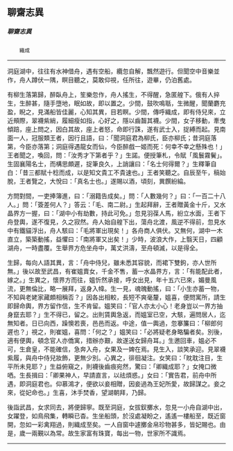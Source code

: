 

## 聊齋志異

##### 聊齋志異
　　`織成`

* * *

洞庭湖中，往往有水神借舟，遇有空船，纜忽自解，飄然遊行。但聞空中音樂並作，舟人蹲伏一隅，瞑目聽之，莫敢仰視，任所往，遊畢，仍泊舊處。

有柳生落第歸，醉臥舟上，笙樂忽作，舟人搖生，不得醒，急匿艎下。俄有人捽生，生醉甚，隨手墮地，眠如故，即以置之。少間，鼓吹鳴聒，生微醒，聞蘭麝充盈，睨之，見滿船皆佳麗，心知其異，目若瞑。少間，傳呼織成，即有侍兒來，立近頰際，翠襪紫綃，履細瘦如指，心好之，隱以齒齧其襪。少間，女子移動，牽曳傾踣，座上問之，因白其故，座上者怒，命即行誅，遂有武士入，捉縛而起。見南面一人，冠服類王者，因行且語，曰：「聞洞庭君為柳氏，臣亦柳氏；昔洞庭落第，今臣亦落第；洞庭得遇龍女而仙，今臣醉戲一姬而死：何幸不幸之懸殊也！」王者聞之，喚回，問：「汝秀才下第者乎？」生諾。便授筆札，令賦「風鬟霧鬢」。生固襄陽名士，而構思頗遲，捉筆良久，上誚讓曰：「名士何得爾？」生釋筆自白：「昔三都賦十稔而成，以是知文貴工不貴速也。」王者笑聽之。自辰至午，稿始脫，王者覽之，大悅曰：「真名士也。」遂賜以酒，頃刻，異饌紛綸。

方問對間，一吏捧簿進，曰：「溺籍告成矣。」問：「人數幾何？」曰：「一百二十八人。」問：「簽差何人？」答云：「毛、南二尉。」生起拜辭，王者贈黃金十斤，又水晶界方一握，曰：「湖中小有劫數，持此可免。」忽見羽葆人馬，紛立水面，王者下舟登輿，遂不復見，久之寂然。舟人始自艎下出，蕩舟北渡，風逆不得前，忽見水中有鐵貓浮出，舟人駭曰：「毛將軍出現矣！」各舟商人俱伏。又無何，湖中一木直立，築築動搖，益懼曰：「南將軍又出矣！」少時，波浪大作，上翳天日，四顧湖舟，一時盡覆。生舉界方危坐舟中，萬丈洪濤，至舟頓滅，以是得全。

生歸，每向人語其異，言：「舟中侍兒，雖未悉其容貌，而裙下雙鉤，亦人世所無。」後以故至武昌，有崔媼賣女，千金不售，蓄一水晶界方，言：「有能配此者，嫁之。」生異之，懷界方而往，媼忻然承接，呼女出見，年十五六已來，媚曼風流，更無倫比，略一展拜，返身入幃。生一見，魂魄動搖，曰：「小生亦蓄一物，不知與老姥家藏頗相稱否？」因各出相較，長短不爽毫釐，媼喜，便問寓所，請生即歸命輿，界方留作信，生不肯留。媼笑曰：「官人亦太小心！老身豈以一界方抽身竄去耶？」生不得已，留之。出則賃輿急返，而媼室已空，大駭，遍問居人，迄無知者。日已向西，躁懊若喪，邑邑而返。中途，值一輿過，忽搴簾曰：「柳郎何遲也？」視之，則崔媼，喜問：「何之？」媼笑曰：「必將疑老身略騙者矣。別後，適有便輿，頓念官人亦僑寓，措辦亦艱，故遂送女歸舟耳。」生邀回車，媼必不可，生倉皇，不能確信，急奔入舟，女果及一婢在焉。見生入，談笑承迎。見翠襪紫履，與舟中侍兒妝飾，更無少別。心異之，徘徊凝注。女笑曰：「眈耽注目，生平所未見耶？」生益俯窺之，則襪後齒痕宛然，驚曰：「卿織成耶？」女掩口微哂。生長揖曰：「卿果神人，早請直言，以祛煩惑。」女曰：「實告君，前舟中所遇，即洞庭君也。仰慕鴻才，便欲以妾相贈，因妾過為王妃所愛，故歸謀之。妾之來，從妃命也。」生喜，沐手焚香，望湖朝拜，乃歸。

後詣武昌，女求同去，將便歸寧。既至洞庭，女拔釵擲水，忽見一小舟自湖中出，女躍登，如鳥飛集，轉瞬已杳。生坐船頭，於沒處凝盼之，遙遙一樓船至，既近窗開，忽如一彩禽翔過，則織成至矣。一人自窗中遽擲金帛珍物甚多，皆妃賜也。由是，歲一兩覲以為常。故生家富有珠寶，每出一物，世家所不識焉。

* * *

